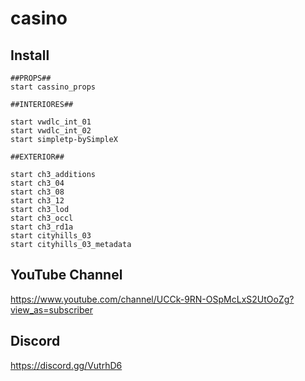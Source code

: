 # casino

## Install 
```
##PROPS##
start cassino_props

##INTERIORES##

start vwdlc_int_01
start vwdlc_int_02
start simpletp-bySimpleX

##EXTERIOR##

start ch3_additions
start ch3_04
start ch3_08
start ch3_12
start ch3_lod
start ch3_occl
start ch3_rd1a
start cityhills_03
start cityhills_03_metadata
```

## YouTube Channel
https://www.youtube.com/channel/UCCk-9RN-OSpMcLxS2UtOoZg?view_as=subscriber

## Discord
https://discord.gg/VutrhD6
